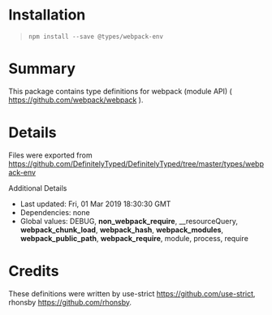 # Installation
> `npm install --save @types/webpack-env`

# Summary
This package contains type definitions for webpack (module API) ( https://github.com/webpack/webpack ).

# Details
Files were exported from https://github.com/DefinitelyTyped/DefinitelyTyped/tree/master/types/webpack-env

Additional Details
 * Last updated: Fri, 01 Mar 2019 18:30:30 GMT
 * Dependencies: none
 * Global values: DEBUG, __non_webpack_require__, __resourceQuery, __webpack_chunk_load__, __webpack_hash__, __webpack_modules__, __webpack_public_path__, __webpack_require__, module, process, require

# Credits
These definitions were written by use-strict <https://github.com/use-strict>, rhonsby <https://github.com/rhonsby>.
